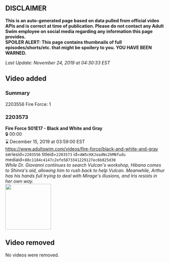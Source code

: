 ## DISCLAIMER
**This is an auto-generated page based on data pulled from official video APIs and is correct at time of publication. Please do not contact any Adult Swim employee on social media regarding any information this page provides.**  
**SPOILER ALERT: This page contains thumbnails of full episodes/shorts/etc. that might be spoilery to you. YOU HAVE BEEN WARNED.**  

_Last Update: November 24, 2019 at 04:30:33 EST_
## Video added
### Summary
2203556 Fire Force: 1  
### 2203573
**Fire Force S01E17 - Black and White and Gray**  
 🔒 00:00  
⌛ December 15, 2019 at 03:59:00 EST  
https://www.adultswim.com/videos/fire-force/black-and-white-and-gray  
seriesid=`2203556` titleid=`2203573` id=`AW5cKKJoadNs2hMNfudu` mediaid=`88c1184c4147c2efe5873341229127ec6b825d38`  
_While Dr. Giovanni continues to search Vulcan's workshop, Hibana comes to Shinra's aid, allowing him to rush back to help Vulcan. Meanwhile, Arthur has his hands full trying to deal with Mirage's illusions, and Iris resists in her own way._  
<a href="https://media.cdn.adultswim.com/uploads/20191120/thumbnails/2_1911201522557-FireForce_017.jpg"><img src="https://media.cdn.adultswim.com/uploads/20191120/thumbnails/2_1911201522557-FireForce_017.jpg" height="144px" /></a>
## Video removed
No videos were removed.  
